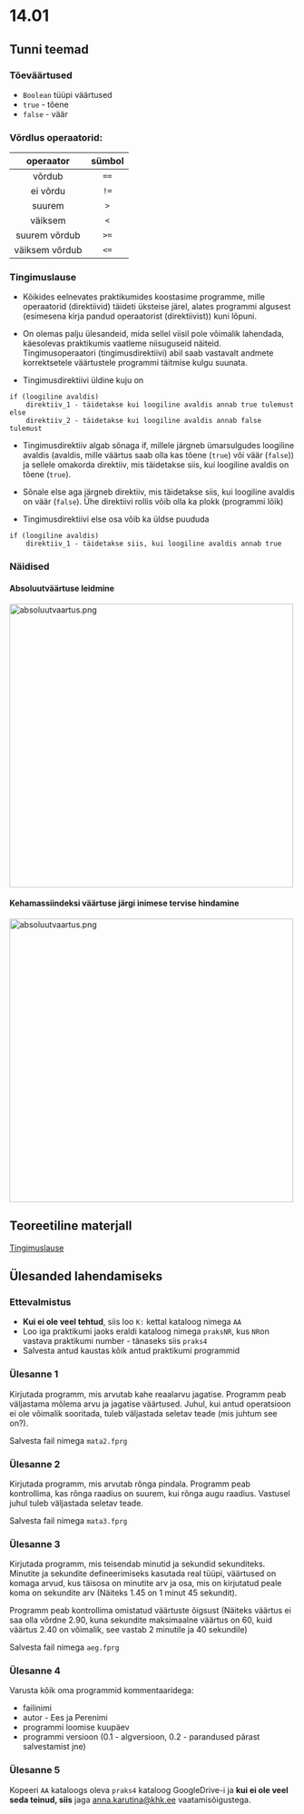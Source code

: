 # 14.01
## Tunni teemad
### Tõeväärtused
- `Boolean` tüüpi väärtused
- `true` - tõene
- `false` - väär

### Võrdlus operaatorid:

|operaator|sümbol|
|:---:|:---:|
võrdub|`==`|
ei võrdu |`!=`|
suurem|`>`|
väiksem|`<`|
suurem võrdub|`>=`|
väiksem võrdub|`<=`|

### Tingimuslause 

* Kõikides eelnevates praktikumides koostasime programme, mille operaatorid (direktiivid) täideti üksteise järel, alates programmi algusest (esimesena kirja pandud operaatorist (direktiivist)) kuni lõpuni.
 
* On olemas palju ülesandeid, mida sellel viisil pole võimalik lahendada, käesolevas praktikumis vaatleme niisuguseid näiteid. Tingimusoperaatori (tingimusdirektiivi) abil saab vastavalt andmete korrektsetele väärtustele programmi täitmise kulgu suunata.

* Tingimusdirektiivi üldine kuju on
```
if (loogiline avaldis) 
    direktiiv_1 - täidetakse kui loogiline avaldis annab true tulemust
else 
    direktiiv_2 - täidetakse kui loogiline avaldis annab false tulemust
```
* Tingimusdirektiiv algab sõnaga if, millele järgneb ümarsulgudes loogiline avaldis (avaldis, mille väärtus saab olla kas tõene (`true`) või väär (`false`)) ja sellele omakorda direktiiv, mis täidetakse siis, kui loogiline avaldis on tõene (`true`). 

* Sõnale else aga järgneb direktiiv, mis täidetakse siis, kui loogiline avaldis on väär (`false`). Ühe direktiivi rollis võib olla ka plokk (programmi lõik)

* Tingimusdirektiivi else osa võib ka üldse puududa
```
if (loogiline avaldis) 
    direktiiv_1 - täidetakse siis, kui loogiline avaldis annab true
```
### Näidised
#### Absoluutväärtuse leidmine
<img src="http://anna.ikt.khk.ee/aa_ita19/14.01/absoluutvaartus.png" width="500" alt="absoluutvaartus.png">

#### Kehamassiindeksi väärtuse järgi inimese tervise hindamine
<img src="http://anna.ikt.khk.ee/aa_ita19/14.01/kmi.png" width="500" alt="absoluutvaartus.png">

## Teoreetiline materjall
[Tingimuslause](https://web.htk.tlu.ee/digitaru/programmeerimine/chapter/tingimuslause/)

## Ülesanded lahendamiseks
### Ettevalmistus
* <b>Kui ei ole veel tehtud</b>, siis loo `K:` kettal kataloog nimega `AA`
* Loo iga praktikumi jaoks eraldi kataloog nimega `praksNR`, kus `NR`on vastava praktikumi number - tänaseks siis `praks4`
* Salvesta antud kaustas kõik antud praktikumi programmid

### Ülesanne 1
Kirjutada programm, mis arvutab kahe reaalarvu jagatise. Programm peab väljastama mõlema arvu ja jagatise väärtused. Juhul, kui antud operatsioon ei ole võimalik sooritada, tuleb väljastada seletav teade (mis juhtum see on?).

Salvesta fail nimega `mata2.fprg`

### Ülesanne 2
Kirjutada programm, mis arvutab rõnga pindala. Programm peab kontrollima, kas rõnga raadius on suurem, kui rõnga augu raadius. Vastusel juhul tuleb väljastada seletav teade.

Salvesta fail nimega `mata3.fprg`

### Ülesanne 3
Kirjutada programm, mis teisendab minutid ja sekundid sekunditeks. Minutite ja sekundite defineerimiseks kasutada real tüüpi, väärtused on komaga arvud, kus täisosa on minutite arv ja osa, mis on kirjutatud peale koma on sekundite arv (Näiteks 1.45 on 1 minut 45 sekundit). 

Programm peab kontrollima omistatud väärtuste õigsust (Näiteks väärtus ei saa olla võrdne 2.90, kuna sekundite maksimaalne väärtus on 60, kuid väärtus 2.40 on võimalik, see vastab 2 minutile ja 40 sekundile)

Salvesta fail nimega `aeg.fprg`

### Ülesanne 4
Varusta kõik oma programmid kommentaaridega:
* failinimi
* autor  - Ees ja Perenimi
* programmi loomise kuupäev
* programmi versioon (0.1 - algversioon, 0.2 - parandused pärast salvestamist jne)
### Ülesanne 5
Kopeeri `AA` kataloogs oleva `praks4` kataloog GoogleDrive-i ja <b>kui ei ole veel seda teinud, siis</b> jaga [anna.karutina@khk.ee]("mailto:anna.karutina@khk.ee") vaatamisõigustega.